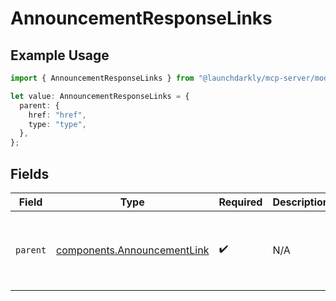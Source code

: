 # AnnouncementResponseLinks

## Example Usage

```typescript
import { AnnouncementResponseLinks } from "@launchdarkly/mcp-server/models/components";

let value: AnnouncementResponseLinks = {
  parent: {
    href: "href",
    type: "type",
  },
};
```

## Fields

| Field                                                                      | Type                                                                       | Required                                                                   | Description                                                                | Example                                                                    |
| -------------------------------------------------------------------------- | -------------------------------------------------------------------------- | -------------------------------------------------------------------------- | -------------------------------------------------------------------------- | -------------------------------------------------------------------------- |
| `parent`                                                                   | [components.AnnouncementLink](../../models/components/announcementlink.md) | :heavy_check_mark:                                                         | N/A                                                                        | {<br/>"href": "href",<br/>"type": "type"<br/>}                             |